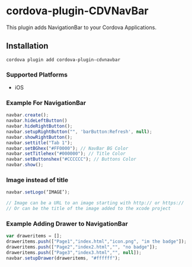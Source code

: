 
# cordova-plugin-CDVNavBar

This plugin adds NavigationBar to your Cordova Applications.

## Installation

    cordova plugin add cordova-plugin-cdvnavbar


### Supported Platforms

- iOS

### Example For NavigationBar

```javascript
navbar.create();
navbar.hideLeftButton()
navbar.hideRightButton();
navbar.setupRightButton("", 'barButton:Refresh', null);
navbar.showRightButton();
navbar.settitle("Tab 1");
navbar.setBGhex("#FF0000"); // NavBar BG Color
navbar.setTitlehex("#000000"); // Title Color
navbar.setButtonshex("#CCCCCC"); // Buttons Color
navbar.show();
```

### Image instead of title
```javascript
navbar.setLogo(‘IMAGE’);

// Image can be a URL to an image starting with http:// or https://
// Or can be the title of the image added to the xcode project
```

### Example Adding Drawer to NavigationBar
```javascript
var draweritems = [];
draweritems.push(["Page1","index.html","icon.png", "im the badge"]);
draweritems.push(["Page2","index2.html","", "no badge"]);
draweritems.push(["Page3","index3.html","", null]);
navbar.setupDrawer(draweritems, "#ffffff");
```
